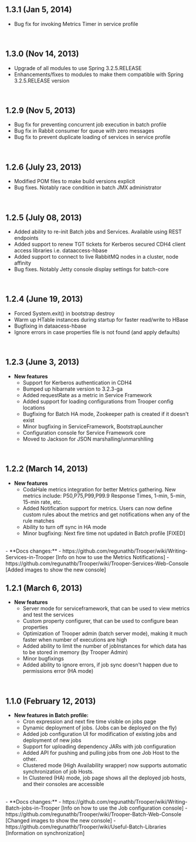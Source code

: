 ## 1.3.1 (Jan 5, 2014)
  - Bug fix for invoking Metrics Timer in service profile
<br />  

## 1.3.0 (Nov 14, 2013)
  - Upgrade of all modules to use Spring 3.2.5.RELEASE
  - Enhancements/fixes to modules to make them compatible with Spring 3.2.5.RELEASE version
<br />  

## 1.2.9 (Nov 5, 2013)
  - Bug fix for preventing concurrent job execution in batch profile
  - Bug fix in Rabbit consumer for queue with zero messages
  - Bug fix to prevent duplicate loading of services in service profile
<br />  

## 1.2.6 (July 23, 2013)
  - Modified POM files to make build versions explicit
  - Bug fixes. Notably race condition in batch JMX administrator
<br />  

## 1.2.5 (July 08, 2013)
  - Added ability to re-init Batch jobs and Services. Available using REST endpoints
  - Added support to renew TGT tickets for Kerberos secured CDH4 client access libraries i.e. dataaccess-hbase
  - Added support to connect to live RabbitMQ nodes in a cluster, node affinity
  - Bug fixes. Notably Jetty console display settings for batch-core
<br />  

## 1.2.4 (June 19, 2013)
  - Forced System.exit() in bootstrap destroy
  - Warm up HTable instances during startup for faster read/write to HBase 
  - Bugfixing in dataacess-hbase
  - Ignore errors in case properties file is not found (and apply defaults)
<br />

## 1.2.3 (June 3, 2013)
- **New features**
  - Support for Kerberos authentication in CDH4
  - Bumped up hibarnate version to 3.2.3-ga
  - Added requestRate as a metric in Service Framework
  - Added support for loading configurations from Trooper config locations
  - Bugfixing for Batch HA mode, Zookeeper path is created if it doesn't exist
  - Minor bugfixing in ServiceFramework, BootstrapLauncher
  - Configuration console for Service Framework core 
  - Moved to Jackson for JSON marshalling/unmarshlling 
<br />

## 1.2.2 (March 14, 2013)
- **New features**
  - CodaHale metrics integration for better Metrics gathering. New metrics include: P50,P75,P99,P99.9 Response Times, 1-min, 5-min, 15-min rate, etc.
  - Added Notification support for metrics. Users can now define custom rules about the metrics and get notifications when any of the rule matches
  - Ability to turn off sync in HA mode
  - Minor bugfixing: Next fire time not updated in Batch profile [FIXED]
<br />
- **Docs changes:**  
  - https://github.com/regunathb/Trooper/wiki/Writing-Services-in-Trooper [Info on how to use the Metrics Notifications]
  - https://github.com/regunathb/Trooper/wiki/Trooper-Services-Web-Console [Added images to show the new console]
<br />

## 1.2.1 (March 6, 2013)
- **New features**
  - Server mode for serviceframework, that can be used to view metrics and test the services
  - Custom property configurer, that can be used to configure bean properties
  - Optimization of Trooper admin (batch server mode), making it much faster when number of executions are high
  - Added ability to limit the number of jobInstances for which data has to be stored in memory (by Trooper Admin)
  - Minor bugfixings
  - Added ability to ignore errors, if job sync doesn't happen due to permissions error (HA mode)
<br />

## 1.1.0 (February 12, 2013)
- **New features in Batch profile:**
  - Cron expression and next fire time visible on jobs page
  - Dynamic deployment of jobs. (Jobs can be deployed on the fly)
  - Added job configuration UI for modification of existing jobs and deployment of new jobs
  - Support for uploading dependency JARs with job configuration
  - Added API for pushing and pulling jobs from one Job Host to the other.
  - Clustered mode (High Availability wrapper) now supports automatic synchronization of job Hosts.
  - In Clustered (HA) mode, job page shows all the deployed job hosts, and their consoles are accessible 
<br />
- **Docs changes:**  
  - https://github.com/regunathb/Trooper/wiki/Writing-Batch-jobs-in-Trooper [Info on how to use the Job configuration console]
  - https://github.com/regunathb/Trooper/wiki/Trooper-Batch-Web-Console [Changed images to show the new console]
  - https://github.com/regunathb/Trooper/wiki/Useful-Batch-Libraries [Information on synchronization]
